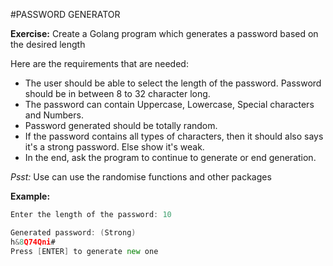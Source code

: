 #PASSWORD GENERATOR

**Exercise:**
Create a Golang program which generates a password based on the desired length

Here are the requirements that are needed:

* The user should be able to select the length of the password. Password should be in between 8 to 32 character long.
* The password can contain Uppercase, Lowercase, Special characters and Numbers.
* Password generated should be totally random.
* If the password contains all types of characters, then it should also says it's a strong password. Else show it's weak.
* In the end, ask the program to continue to generate or end generation.

*Psst:* Use can use the randomise functions and other packages

**Example:**
```go
Enter the length of the password: 10

Generated password: (Strong)
h&8Q74Qni#
Press [ENTER] to generate new one
```